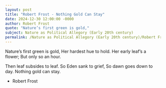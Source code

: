 ```yaml
---
layout: post
title: "Robert Frost - Nothing Gold Can Stay"
date: 2024-12-30 12:00:00 -0000
author: Robert Frost
quote: "Nature’s first green is gold,"
subject: Nature as Political Allegory (Early 20th century)
permalink: /Nature as Political Allegory (Early 20th century)/Robert Frost/Robert Frost - Nothing Gold Can Stay
---
```


Nature’s first green is gold,
Her hardest hue to hold.
Her early leaf’s a flower;
But only so an hour.

Then leaf subsides to leaf.
So Eden sank to grief,
So dawn goes down to day.
Nothing gold can stay.

- Robert Frost
